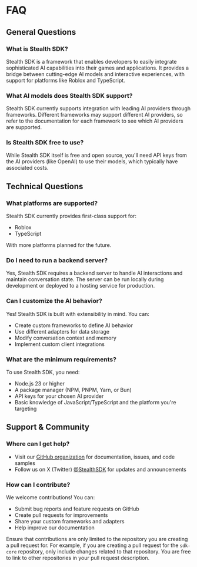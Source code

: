 # FAQ

## General Questions

### What is Stealth SDK?

Stealth SDK is a framework that enables developers to easily integrate sophisticated AI capabilities into their games and applications. It provides a bridge between cutting-edge AI models and interactive experiences, with support for platforms like Roblox and TypeScript.

### What AI models does Stealth SDK support?

Stealth SDK currently supports integration with leading AI providers through frameworks. Different frameworks may support different AI providers, so refer to the documentation for each framework to see which AI providers are supported.

### Is Stealth SDK free to use?

While Stealth SDK itself is free and open source, you'll need API keys from the AI providers (like OpenAI) to use their models, which typically have associated costs.

## Technical Questions

### What platforms are supported?

Stealth SDK currently provides first-class support for:

- Roblox
- TypeScript

With more platforms planned for the future.

### Do I need to run a backend server?

Yes, Stealth SDK requires a backend server to handle AI interactions and maintain conversation state. The server can be run locally during development or deployed to a hosting service for production.

### Can I customize the AI behavior?

Yes! Stealth SDK is built with extensibility in mind. You can:

- Create custom frameworks to define AI behavior
- Use different adapters for data storage
- Modify conversation context and memory
- Implement custom client integrations

### What are the minimum requirements?

To use Stealth SDK, you need:

- Node.js 23 or higher
- A package manager (NPM, PNPM, Yarn, or Bun)
- API keys for your chosen AI provider
- Basic knowledge of JavaScript/TypeScript and the platform you're targeting

## Support & Community

### Where can I get help?

- Visit our [GitHub organization](https://github.com/stealth-studios) for documentation, issues, and code samples
- Follow us on X (Twitter) [@StealthSDK](https://twitter.com/StealthSDK) for updates and announcements

### How can I contribute?

We welcome contributions! You can:

- Submit bug reports and feature requests on GitHub
- Create pull requests for improvements
- Share your custom frameworks and adapters
- Help improve our documentation

Ensure that contributions are only limited to the repository you are creating a pull request for. For example, if you are creating a pull request for the `sdk-core` repository, only include changes related to that repository. You are free to link to other repositories in your pull request description.
